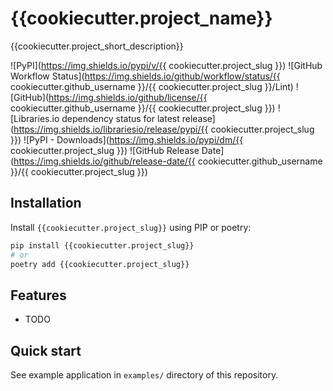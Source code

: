 # {{cookiecutter.project_name}}

{{cookiecutter.project_short_description}}

![PyPI](https://img.shields.io/pypi/v/{{ cookiecutter.project_slug }})
![GitHub Workflow Status](https://img.shields.io/github/workflow/status/{{ cookiecutter.github_username }}/{{ cookiecutter.project_slug }}/Lint)
![GitHub](https://img.shields.io/github/license/{{ cookiecutter.github_username }}/{{ cookiecutter.project_slug }})
![Libraries.io dependency status for latest release](https://img.shields.io/librariesio/release/pypi/{{ cookiecutter.project_slug }})
![PyPI - Downloads](https://img.shields.io/pypi/dm/{{ cookiecutter.project_slug }})
![GitHub Release Date](https://img.shields.io/github/release-date/{{ cookiecutter.github_username }}/{{ cookiecutter.project_slug }})

## Installation

Install `{{cookiecutter.project_slug}}` using PIP or poetry:

```bash
pip install {{cookiecutter.project_slug}}
# or
poetry add {{cookiecutter.project_slug}}
```

## Features

-   TODO

## Quick start

See example application in `examples/` directory of this repository.
